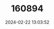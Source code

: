 ---
title: "160894"
category: "Neptis occidentalis"
draft: false
date: 2024-02-22 13:03:52
languages:
  English: ["Mountain Sailer"]
---